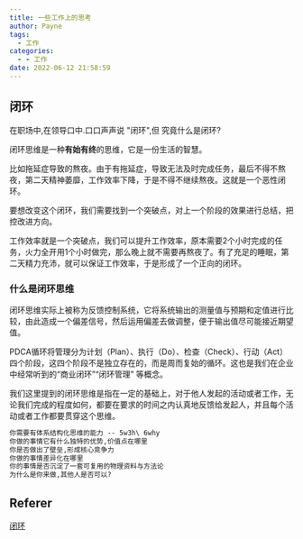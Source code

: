 ```yaml
---
title: 一些工作上的思考
author: Payne
tags:
  - 工作
categories:
  - - 工作
date: 2022-06-12 21:58:59
---
```



## 闭环

在职场中,在领导口中.口口声声说 "闭环",但 究竟什么是闭环?

闭环思维是一种**有始有终**的思维，它是一份生活的智慧。



比如拖延症导致的熬夜。由于有拖延症，导致无法及时完成任务，最后不得不熬夜，第二天精神萎靡，工作效率下降，于是不得不继续熬夜。这就是一个恶性闭环。

要想改变这个闭环，我们需要找到一个突破点，对上一个阶段的效果进行总结，把控改进方向。

工作效率就是一个突破点，我们可以提升工作效率，原本需要2个小时完成的任务，火力全开用1个小时做完，那么晚上就不需要再熬夜了。有了充足的睡眠，第二天精力充沛，就可以保证工作效率，于是形成了一个正向的闭环。



### 什么是闭环思维

闭环思维实际上被称为反馈控制系统，它将系统输出的测量值与预期和定值进行比较，由此造成一个偏差信号，然后运用偏差去做调整，便于输出值尽可能接近期望值。

PDCA循环将管理分为计划（Plan）、执行（Do）、检查（Check）、行动（Act） 四个阶段，这四个阶段不是独立存在的，而是周而复始的循环。这也是我们在企业中经常听到的“商业闭环”“闭环管理” 等概念。

我们这里提到的闭环思维是指在一定的基础上，对于他人发起的活动或者工作，无论我们完成的程度如何，都要在要求的时间之内认真地反馈给发起人，并且每个活动或者工作都要贯穿这个思维。





```tex
你需要有体系结构化思维的能力 -- 5w3h\ 6why
你做的事情它有什么独特的优势,价值点在哪里 
你是否做出了壁垒,形成核心竞争力
你做的事情差异化在哪里
你的事情是否沉淀了一套可复用的物理资料与方法论
为什么是你来做,其他人是否可以?
```





## Referer

[闭环](https://baijiahao.baidu.com/s?id=1712470063172799453)

